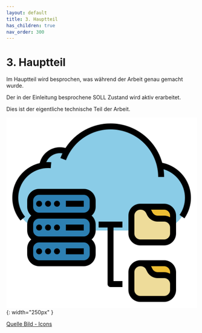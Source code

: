 ```yaml
---
layout: default
title: 3. Hauptteil
has_children: true
nav_order: 300
---
```


# 3. Hauptteil

Im Hauptteil wird besprochen, was während der Arbeit genau gemacht wurde.

Der in der Einleitung besprochene SOLL Zustand wird aktiv erarbeitet.

Dies ist der eigentliche technische Teil der Arbeit.

![Infrastructure](../ressources/icons/infrastructure.png){: width="250px" }

[Quelle Bild - Icons](../anhang/600-quellen.html#64-icons)
